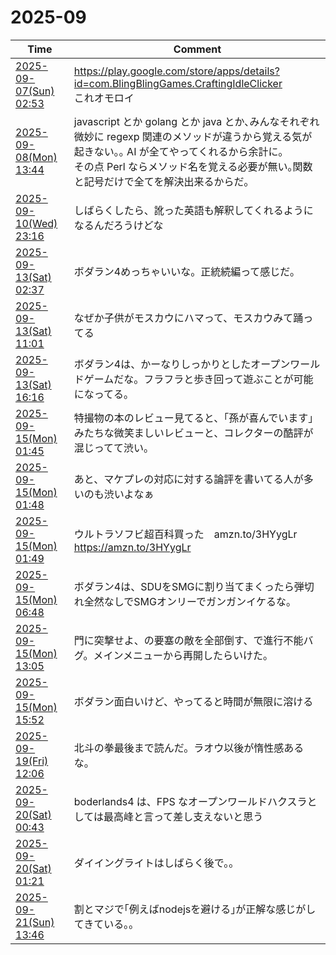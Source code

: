 # 2025-09

| Time | Comment |
| ----- | ------- |
| [2025-09-07(Sun) 02:53](https://bsky.app/profile/tokuhirom.bsky.social/post/3ly7oqa2gg22m) | https://play.google.com/store/apps/details?id=com.BlingBlingGames.CraftingIdleClicker<br>これオモロイ |
| [2025-09-08(Mon) 13:44](https://bsky.app/profile/tokuhirom.bsky.social/post/3lyddlilu6c26) | javascript とか golang とか java とか､みんなそれぞれ微妙に regexp 関連のメソッドが違うから覚える気が起きない｡｡ AI が全てやってくれるから余計に｡<br>その点 Perl ならメソッド名を覚える必要が無い｡関数と記号だけで全てを解決出来るからだ｡ |
| [2025-09-10(Wed) 23:16](https://bsky.app/profile/tokuhirom.bsky.social/post/3lyjehnw6322u) | しばらくしたら、訛った英語も解釈してくれるようになるんだろうけどな |
| [2025-09-13(Sat) 02:37](https://bsky.app/profile/tokuhirom.bsky.social/post/3lyoqnrddvk2z) | ボダラン4めっちゃいいな。正統続編って感じだ。 |
| [2025-09-13(Sat) 11:01](https://bsky.app/profile/tokuhirom.bsky.social/post/3lypmte4zlc2z) | なぜか子供がモスカウにハマって、モスカウみて踊ってる |
| [2025-09-13(Sat) 16:16](https://bsky.app/profile/tokuhirom.bsky.social/post/3lyq6fn43dk2c) | ボダラン4は、かーなりしっかりとしたオープンワールドゲームだな。フラフラと歩き回って遊ぶことが可能になってる。 |
| [2025-09-15(Mon) 01:45](https://bsky.app/profile/tokuhirom.bsky.social/post/3lytooqekw22i) | 特撮物の本のレビュー見てると、「孫が喜んでいます」みたちな微笑ましいレビューと、コレクターの酷評が混じってて渋い。 |
| [2025-09-15(Mon) 01:48](https://bsky.app/profile/tokuhirom.bsky.social/post/3lytoszxt7k2i) | あと、マケプレの対応に対する論評を書いてる人が多いのも渋いよなぁ |
| [2025-09-15(Mon) 01:49](https://bsky.app/profile/tokuhirom.bsky.social/post/3lytouvjtfk2i) | ウルトラソフビ超百科買った　amzn.to/3HYygLr<br>https://amzn.to/3HYygLr |
| [2025-09-15(Mon) 06:48](https://bsky.app/profile/tokuhirom.bsky.social/post/3lyu7mvazmc27) | ボダラン4は、SDUをSMGに割り当てまくったら弾切れ全然なしでSMGオンリーでガンガンイケるな。 |
| [2025-09-15(Mon) 13:05](https://bsky.app/profile/tokuhirom.bsky.social/post/3lyuuouhi2s2d) | 門に突撃せよ、の要塞の敵を全部倒す、で進行不能バグ。メインメニューから再開したらいけた。 |
| [2025-09-15(Mon) 15:52](https://bsky.app/profile/tokuhirom.bsky.social/post/3lyv5zklz6c2d) | ボダラン面白いけど、やってると時間が無限に溶ける |
| [2025-09-19(Fri) 12:06](https://bsky.app/profile/tokuhirom.bsky.social/post/3lz6ta2bguk2k) | 北斗の拳最後まで読んだ。ラオウ以後が惰性感あるな。 |
| [2025-09-20(Sat) 00:43](https://bsky.app/profile/tokuhirom.bsky.social/post/3lza5kaf2pc2p) | boderlands4 は、FPS なオープンワールドハクスラとしては最高峰と言って差し支えないと思う |
| [2025-09-20(Sat) 01:21](https://bsky.app/profile/tokuhirom.bsky.social/post/3lza7o7qnyk23) | ダイイングライトはしばらく後で。。 |
| [2025-09-21(Sun) 13:46](https://bsky.app/profile/tokuhirom.bsky.social/post/3lzdzrfft222v) | 割とマジで｢例えばnodejsを避ける｣が正解な感じがしてきている｡｡ |
